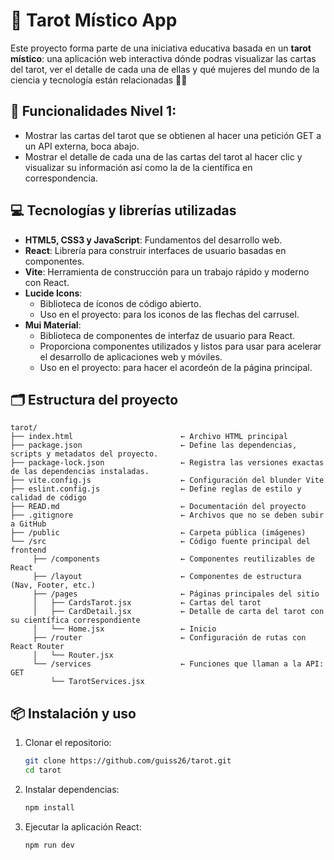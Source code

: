 # 🔮 Tarot Místico App

Este proyecto forma parte de una iniciativa educativa basada en un **tarot místico**: una aplicación web interactiva dónde podras visualizar las cartas del tarot, ver el detalle de cada una de ellas y qué mujeres del mundo de la ciencia y tecnología están relacionadas 👩‍🔬

## 🎯 Funcionalidades Nivel 1:
- Mostrar las cartas del tarot que se obtienen al hacer una petición GET a un API externa, boca abajo.
- Mostrar el detalle de cada una de las cartas del tarot al hacer clic y visualizar su información así como la de la científica en correspondencia.

## 💻 Tecnologías y librerías utilizadas
- **HTML5, CSS3 y JavaScript**: Fundamentos del desarrollo web.
- **React**: Librería para construir interfaces de usuario basadas en componentes.
- **Vite**: Herramienta de construcción para un trabajo rápido y moderno con React.
- **Lucide Icons**: 
    - Biblioteca de íconos de código abierto.
    - Uso en el proyecto: para los iconos de las flechas del carrusel.
- **Mui Material**:
    - Biblioteca de componentes de interfaz de usuario para React.
    - Proporciona componentes utilizados y listos para usar para acelerar el desarrollo de aplicaciones web y móviles.
    - Uso en el proyecto: para hacer el acordeón de la página principal.


## 🗂️ Estructura del proyecto

```
tarot/
├── index.html                        ← Archivo HTML principal
├── package.json                      ← Define las dependencias, scripts y metadatos del proyecto.
├── package-lock.json                 ← Registra las versiones exactas de las dependencias instaladas.
├── vite.config.js                    ← Configuración del blunder Vite 
├── eslint.config.js                  ← Define reglas de estilo y calidad de código 
├── READ.md                           ← Documentación del proyecto
├── .gitignore                        ← Archivos que no se deben subir a GitHub
├── /public                           ← Carpeta pública (imágenes) 
└── /src                              ← Código fuente principal del frontend
     ├── /components                  ← Componentes reutilizables de React
     ├── /layout                      ← Componentes de estructura (Nav, Footer, etc.)
     ├── /pages                       ← Páginas principales del sitio 
     │   ├── CardsTarot.jsx           ← Cartas del tarot 
     │   ├── CardDetail.jsx           ← Detalle de carta del tarot con su científica correspondiente
     │   └── Home.jsx                 ← Inicio
     ├── /router                      ← Configuración de rutas con React Router
     │   └── Router.jsx                                                          
     └── /services                    ← Funciones que llaman a la API: GET
         └── TarotServices.jsx                                               
```

## 📦 Instalación y uso
1. Clonar el repositorio:
   ```bash
   git clone https://github.com/guiss26/tarot.git
   cd tarot

2. Instalar dependencias:
   ```bash
   npm install

3. Ejecutar la aplicación React:
   ```bash
   npm run dev
